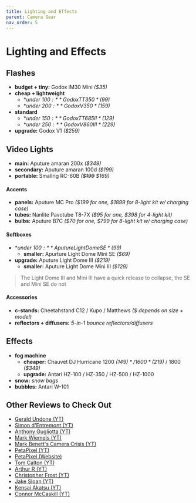 ```yaml
---
title: Lighting and Effects
parent: Camera Gear
nav_order: 5
---
```

# Lighting and Effects

## Flashes

- **budget + tiny:** Godox iM30 Mini *($35)*
- **cheap + lightweight**
	- **under $100:** Godox TT350 *($99)*
	- **under $200:** Godox V350 *($159)*
- **standard**
	- **under $150:** Godox TT685II *($129)*
	- **under $250:** Godox V860III *($229)*
- **upgrade:** Godox V1 *($259)*

## Video Lights

- **main:** Aputure amaran 200x *($349)*
- **secondary:** Aputure amaran 100d *($199)*
- **portable:** Smallrig RC-60B *(~~$199~~ $169)*

#### Accents

- **panels:** Aputure MC Pro *($199 for one, $1899 for 8-light kit w/ charging case)*
- **tubes:** Nanlite Pavotube T8-7X *($95 for one, $398 for 4-light kit)*
- **bulbs:** Aputure B7C *($70 for one, $799 for 8-light kit w/ charging case)*

#### Softboxes

- **under $100:** Aputure Light Dome SE *($99)*
	- **smaller:** Apurture Light Dome Mini SE *($69)*
- **upgrade:** Aputure Light Dome III *($219)*
	- **smaller:** Aputure Light Dome Mini III *($129)*

> The Light Dome III and Mini III have a quick release to collapse, the SE and Mini SE do not

#### Accessories

- **c-stands:** Cheetahstand C12 / Kupo / Matthews *($ depends on size + model)*
- **reflectors + diffusers:** *5-in-1 bounce reflectors/diffusers*

## Effects

- **fog machine** 
	- **cheaper:** Chauvet DJ Hurricane 1200 *($149)* / 1600 *($219)* / 1800 *($349)*
	- **upgrade:** Antari HZ-100 / HZ-350 / HZ-500 / HZ-1000
- **snow:** *snow bags*
- **bubbles:** Antari W-101

## Other Reviews to Check Out

- [Gerald Undone (YT)](https://www.youtube.com/channel/UC09qASY4ixFS-KXIH6Nw0rg)
- [Simon d'Entremont (YT)](https://www.youtube.com/channel/UCH6acC9jnug-mI4vdGvuDbA)
- [Anthony Gugliotta (YT)](https://www.youtube.com/channel/UCzi1cAY62PslI1b-4KGVxoQ)
- [Mark Wiemels (YT)](https://www.youtube.com/channel/UCGuIM34mGnfTDjfd9vwPtAQ)
- [Mark Benett's Camera Crisis (YT)](https://www.youtube.com/channel/UCV_Y7XgnjahESbnRe078Ybg)
- [PetaPixel (YT)](https://www.youtube.com/channel/UCoJP9pYqZjiJOlR4UWdPhow)
- [PetaPixel (Website)](https://petapixel.com)
- [Tom Calton (YT)](https://www.youtube.com/channel/UCLSRffnNNqWn6juq5PsBRIA)
- [Arthur R (YT)](https://www.youtube.com/channel/UCWXztCpoBStGFqDSy7sgBDw)
- [Christopher Frost (YT)](https://www.youtube.com/channel/UCxoyIXANauK4cEfy0Wc09IA)
- [Jake Sloan (YT)](https://www.youtube.com/channel/UC-U0quP8-RF1pvyCessLg0g)
- [Kensai Akatsu (YT)](https://www.youtube.com/channel/UCeXqhtrQwvFnHdYKQuL192w)
- [Connor McCaskill (YT)](https://www.youtube.com/channel/UCXgp79DhuEmQy25AsY2nKQA)